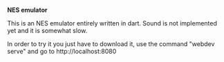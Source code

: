 **NES emulator**

This is an NES emulator entirely written in dart.
Sound is not implemented yet and it is somewhat slow.

In order to try it you just have to download it, use the command "webdev serve" and go to http://localhost:8080
